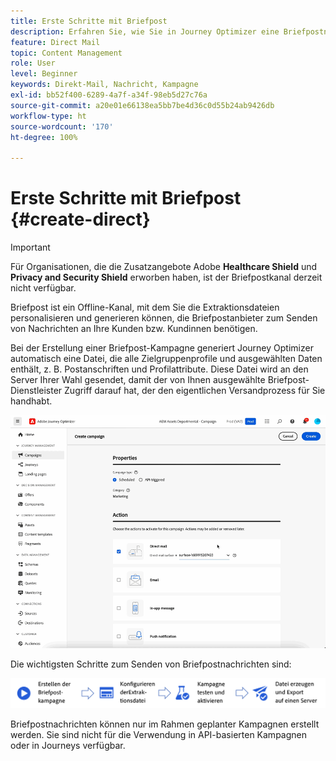 ```yaml
---
title: Erste Schritte mit Briefpost
description: Erfahren Sie, wie Sie in Journey Optimizer eine Briefpostnachricht erstellen
feature: Direct Mail
topic: Content Management
role: User
level: Beginner
keywords: Direkt-Mail, Nachricht, Kampagne
exl-id: bb52f400-6289-4a7f-a34f-98eb5d27c76a
source-git-commit: a20e01e66138ea5bb7be4d36c0d55b24ab9426db
workflow-type: ht
source-wordcount: '170'
ht-degree: 100%

---
```


# Erste Schritte mit Briefpost {#create-direct}

>[!IMPORTANT]
>
>Für Organisationen, die die Zusatzangebote Adobe **Healthcare Shield** und **Privacy and Security Shield** erworben haben, ist der Briefpostkanal derzeit nicht verfügbar.

Briefpost ist ein Offline-Kanal, mit dem Sie die Extraktionsdateien personalisieren und generieren können, die Briefpostanbieter zum Senden von Nachrichten an Ihre Kunden bzw. Kundinnen benötigen.

Bei der Erstellung einer Briefpost-Kampagne generiert Journey Optimizer automatisch eine Datei, die alle Zielgruppenprofile und ausgewählten Daten enthält, z. B. Postanschriften und Profilattribute. Diese Datei wird an den Server Ihrer Wahl gesendet, damit der von Ihnen ausgewählte Briefpost-Dienstleister Zugriff darauf hat, der den eigentlichen Versandprozess für Sie handhabt.

![](../rn/assets/do-not-localize/gif-dm.gif)


Die wichtigsten Schritte zum Senden von Briefpostnachrichten sind:

![](assets/dm-creation-process.png)

Briefpostnachrichten können nur im Rahmen geplanter Kampagnen erstellt werden. Sie sind nicht für die Verwendung in API-basierten Kampagnen oder in Journeys verfügbar.
